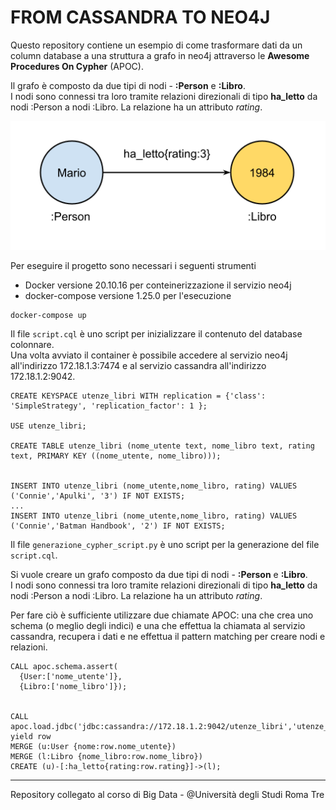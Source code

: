 # FROM CASSANDRA TO NEO4J

Questo repository contiene un esempio di come trasformare dati da un column database a una struttura a grafo in neo4j attraverso le **Awesome Procedures On Cypher** (APOC).<br>

Il grafo è composto da due tipi di nodi - **:Person** e **:Libro**.<br>
I nodi sono connessi tra loro tramite relazioni direzionali di tipo **ha_letto** da nodi :Person a nodi :Libro. La relazione ha un attributo _rating_.<br>

<div align="center">
  <img src="https://github.com/mariocuomo/polyglot-systems/blob/main/imgs/neo4jAnalysis.png">
</div>

Per eseguire il progetto sono necessari i seguenti strumenti
- Docker versione 20.10.16 per conteinerizzazione il servizio neo4j
- docker-compose versione 1.25.0 per l'esecuzione

```Shell
docker-compose up
```

Il file ```script.cql``` è uno script per inizializzare il contenuto del database colonnare.<br>
Una volta avviato il container è possibile accedere al servizio neo4j all'indirizzo 172.18.1.3:7474 e al servizio cassandra all'indirizzo 172.18.1.2:9042.

```CQL
CREATE KEYSPACE utenze_libri WITH replication = {'class': 'SimpleStrategy', 'replication_factor': 1 }; 

USE utenze_libri;

CREATE TABLE utenze_libri (nome_utente text, nome_libro text, rating text, PRIMARY KEY ((nome_utente, nome_libro)));


INSERT INTO utenze_libri (nome_utente,nome_libro, rating) VALUES ('Connie','Apulki', '3') IF NOT EXISTS;
...
INSERT INTO utenze_libri (nome_utente,nome_libro, rating) VALUES ('Connie','Batman Handbook', '2') IF NOT EXISTS;
```

Il file ```generazione_cypher_script.py``` è uno script per la generazione del file ```script.cql```.


Si vuole creare un grafo composto da due tipi di nodi - **:Person** e **:Libro**.<br>
I nodi sono connessi tra loro tramite relazioni direzionali di tipo **ha_letto** da nodi :Person a nodi :Libro. La relazione ha un attributo _rating_.<br>

Per fare ciò è sufficiente utilizzare due chiamate APOC: una che crea uno schema (o meglio degli indici) e una che effettua la chiamata al servizio cassandra, recupera i dati e ne effettua il pattern matching per creare nodi e relazioni.

```CQL
CALL apoc.schema.assert(
  {User:['nome_utente']},
  {Libro:['nome_libro']});


CALL apoc.load.jdbc('jdbc:cassandra://172.18.1.2:9042/utenze_libri','utenze_libri') yield row
MERGE (u:User {nome:row.nome_utente})
MERGE (l:Libro {nome_libro:row.nome_libro})
CREATE (u)-[:ha_letto{rating:row.rating}]->(l);
```

---
Repository collegato al corso di Big Data - @Università degli Studi Roma Tre


